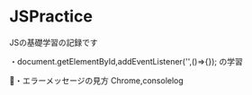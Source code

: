 # JSPractice
JSの基礎学習の記録です

・document.getElementById,addEventListener('',()=>{});  の学習

・エラーメッセージの見方
Chrome,consolelog